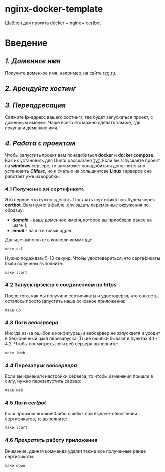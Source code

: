 # nginx-docker-template
Шаблон для проекта docker + nginx + certbot

# Введение
## ***1. Доменное имя***
Получите доменное имя, например, на сайте [reg.ru](https://reg.ru).
## ***2. Арендуйте хостинг***
## ***3. Переадресация***
Свяжите __ip__-адресс вашего хостинга, где будет запускаться проект, с доменным именем. Чаще всего это можно сделать там же, где покупали доменное имя.

## ***4. Работа с проектом***
Чтобы запустить проект вам понадобиться __docker__ и __docker compose__. Как их установить для Uuntu рассказано [тут](https://docs.docker.com/engine/install/ubuntu/). Если вы запускаете проект на __windows__ сервере, то вам может понадобиться дополнительно установить ***CMake***, но к счатью на большинтсве __Linux__ серверов она работает уже из коробки.

### __4.1 Получение *ssl* сертификата__
Это первое что нужно сделать. Получать сертификат мы будем через __certbot__. Вам нужно в файле [.env](.env) задать переменные окружения по образцу:
* ***domain*** - ваше доменное именя, которое вы приобрели ранее на шаге 1;
* ***email*** - ваш почтовый адрес

Дальше выполните в консоли комманду:
```console
make ssl
```

Нужно подаждать 5-10 секунд. Чтобы удостовериться, что сертефикаты были получены выполните:
```console
make lcert
```
### __4.2 Запуск проекта с соединением по  *https*__
После того, как мы получили сертификаты и удостоверил, что они есть, осталось просто запустить наше основное приложение:
```console
make up
```

### __4.3 Логи *вебсервера*__
Иногда из-за ошибок в конфигурации вебсервер не запускаетя
и уходит в бесконечный цикл перезапуска. Такие ошибки бывают в пунктах 4.1 - 4.2. Чтобы посмотреть логи веб сервера выполните:
```console
make lweb
```

### __4.4 Перезапуск *вебсервера*__
Если вы изменили настройки сервера, то чтобы изменения пришли в силу, нужно перезапустить сервер:
```console
make web
```

### __4.5 Логи *certbot*__
Если произошли какие0либо ошибки при выдаче-обновлении сертификатов, то выполните:
```console
make lcert
```

### __4.6 *Прекратить* работу приложения__
Внимание: данная комманда удалит также все полученные ранее сертификаты.
```console
make down
```
